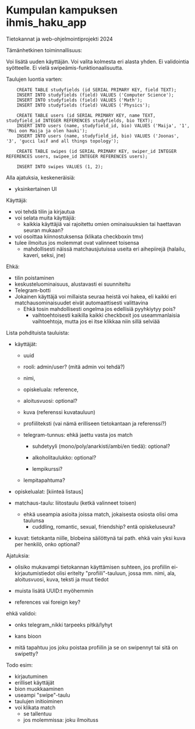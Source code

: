 # Kumpulan kampuksen ihmis_haku_app

Tietokannat ja web-ohjelmointiprojekti 2024


Tämänhetkinen toiminnallisuus:

Voi lisätä uuden käyttäjän.
Voi valita kolmesta eri alasta yhden.
Ei validointia syötteelle.
Ei vielä swipeämis-funktionaalisuutta.



Taulujen luontia varten:

		CREATE TABLE studyfields (id SERIAL PRIMARY KEY, field TEXT);
		INSERT INTO studyfields (field) VALUES ('Computer Science');
		INSERT INTO studyfields (field) VALUES ('Math');
		INSERT INTO studyfields (field) VALUES ('Physics');

		CREATE TABLE users (id SERIAL PRIMARY KEY, name TEXT, studyfield_id INTEGER REFERENCES studyfields, bio TEXT);
		INSERT INTO users (name, studyfield_id, bio) VALUES ('Maija', '1', 'Moi oon Maija ja olen hauki');
		INSERT INTO users (name, studyfield_id, bio) VALUES ('Joonas', '3', 'gucci laif and all things topology');

		CREATE TABLE swipes (id SERIAL PRIMARY KEY, swiper_id INTEGER REFERENCES users, swipee_id INTEGER REFERENCES users);
		
		INSERT INTO swipes VALUES (1, 2);



Alla ajatuksia, keskeneräisiä:

- yksinkertainen UI

Käyttäjä:
- voi tehdä tilin ja kirjautua 
- voi selata muita käyttäjiä:
	- kaikkia käyttäjiä vai rajoitettu omien ominaisuuksien tai haettavan seuran mukaan?
- voi osoittaa kiinnostuksensa (klikata checkboxin tmv)
- tulee ilmoitus jos molemmat ovat valinneet toisensa
    - mahdollisesti näissä matchausjutuissa useita eri aihepiirejä (halailu, kaveri, seksi, jne)

Ehkä:
- tilin poistaminen
- keskusteluominaisuus, alustavasti ei suunniteltu
- Telegram-botti
- Jokainen käyttäjä voi millaista seuraa heistä voi hakea, eli kaikki eri matchausominaisuudet eivät automaattisesti valittavina
  - Ehkä tosin mahdollisesti ongelma jos edellisiä pyyhkiytyy pois?
	- vaihtoehtoisesti kaikilla kaikki checkboxit jos useammanlaisia vaihtoehtoja, mutta jos ei itse klikkaa niin sillä selviää


Lista pohdituista tauluista:

- käyttäjät:
	* uuid
	* rooli: admin/user? (mitä admin voi tehdä?)
	* nimi,
	* opiskeluala: reference,
	* aloitusvuosi: optional?
  * kuva (referenssi kuvatauluun)
  * profiiliteksti (vai nämä erilliseen tietokantaan ja referenssi?)
  * telegram-tunnus: ehkä jaettu vasta jos match

	* suhdetyyli (mono/poly/anarkisti/ambi/en tiedä): optional?
	* alkoholitaulukko: optional?

	* lempikurssi?
  * lempitapahtuma?

- opiskelualat: [kiinteä listaus]

- matchaus-taulu: liitostaulu (ketkä valinneet toisen)
	* ehkä useampia asioita joissa match, jokaisesta osiosta olisi oma taulunsa
		* cuddling, romantic, sexual, friendship? entä opiskeluseura?

- kuvat: tietokanta niille, blobeina säilöttynä tai path. ehkä vain yksi kuva per henkilö, onko optional?


Ajatuksia:
- olisiko mukavampi tietokannan käyttämisen suhteen, jos profiilin ei-kirjautumistiedot olisi eritelty "profiili"-tauluun, jossa mm. nimi, ala, aloitusvuosi, kuva, teksti ja muut tiedot

- muista lisätä UUID:t myöhemmin
- references vai foreign key?


ehkä validoi:
  - onks telegram_nikki tarpeeks pitkä/lyhyt
  - kans bioon

- mitä tapahtuu jos joku poistaa profiilin ja se on swipennyt tai sitä on swipetty?

Todo esim:
- kirjautuminen
- erilliset käyttäjät
- bion muokkaaminen
- useampi "swipe"-taulu
- taulujen initioiminen 
- voi klikata match
	- se tallentuu
	- jos molemmissa: joku ilmoituss
